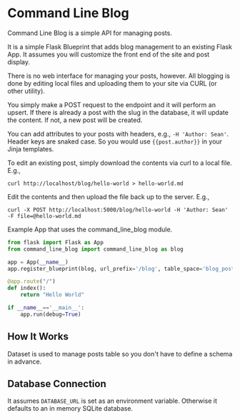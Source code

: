 # Command Line Blog

Command Line Blog is a simple API for managing posts.

It is a simple Flask Blueprint that adds blog management to an existing Flask App. It assumes you will customize the
front end of the site and post display.

There is no web interface for managing your posts, however. All blogging is done by editing local files and uploading
them to your site via CURL (or other utility).

You simply make a POST request to the endpoint and it will perform an upsert. If there is already a post with the slug in the database, it will update the content. If not, a new post will be created.

You can add attributes to your posts with headers, e.g., `-H 'Author: Sean'`. Header keys are snaked case. So you would
use `{{post.author}}` in your Jinja templates.

To edit an existing post, simply download the contents via curl to a local file. E.g.,

```
curl http://localhost/blog/hello-world > hello-world.md
```

Edit the contents and then upload the file back up to the server. E.g.,

```
curl -X POST http://localhost:5000/blog/hello-world -H 'Author: Sean' -F file=@hello-world.md
```

Example App that uses the command_line_blog module.

```python
from flask import Flask as App
from command_line_blog import command_line_blog as blog

app = App(__name__)
app.register_blueprint(blog, url_prefix='/blog', table_space='blog_posts')

@app.route("/")
def index():
    return "Hello World"

if __name__=='__main__':
    app.run(debug=True)
```

## How It Works

Dataset is used to manage posts table so you don't have to define a schema in advance.

## Database Connection

It assumes `DATABASE_URL` is set as an environment variable. Otherwise it defaults to an in memory SQLite database.
